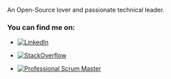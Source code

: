 An Open-Source lover and passionate technical leader.


### You can find me on:
- [![LinkedIn](https://img.shields.io/badge/Linked-In-blue)](https://www.linkedin.com/in/ryanhanwu/) 
- [![StackOverflow](https://img.shields.io/stackexchange/stackoverflow/r/471840)](http://bit.ly/ryan-sof)

- [![Professional Scrum Master](https://img.shields.io/badge/Scrum.org-PSM_I-blue)](http://bit.ly/ryan_scrum) 
 
<!--
**ryanhanwu/ryanhanwu** is a ✨ _special_ ✨ repository because its `README.md` (this file) appears on your GitHub profile.
https://managerreadme.com/readme/ryanhanwu/rv3egu

Here are some ideas to get you started:

- 🔭 I’m currently working on ...
- 🌱 I’m currently learning ...
- 👯 I’m looking to collaborate on ...
- 🤔 I’m looking for help with ...
- 💬 Ask me about ...
- 📫 How to reach me: ...
- 😄 Pronouns: ...
- ⚡ Fun fact: ...
-->

